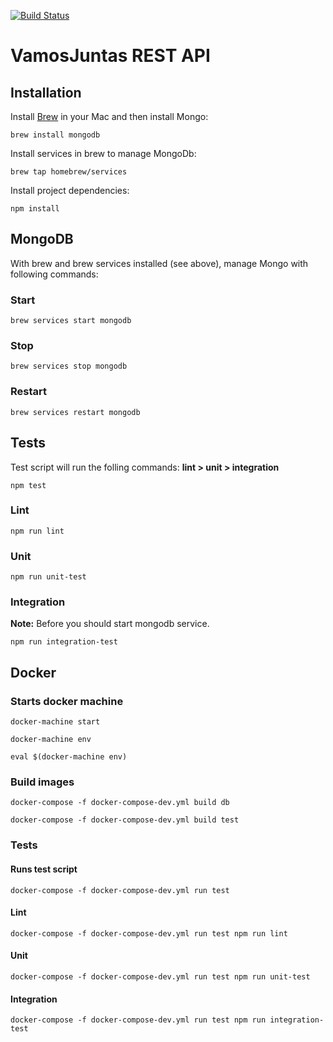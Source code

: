 [![Build Status](https://snap-ci.com/VamosJuntas/vamosjuntas-api/branch/master/build_image)](https://snap-ci.com/VamosJuntas/vamosjuntas-api/branch/master)

# VamosJuntas REST API

## Installation

Install [Brew](http://brew.sh/) in your Mac and then install Mongo:

```
brew install mongodb
```

Install services in brew to manage MongoDb:


```
brew tap homebrew/services
```


Install project dependencies:

```
npm install
```

## MongoDB

With brew and brew services installed (see above), manage Mongo with following commands:

### Start

```
brew services start mongodb
```

### Stop

```
brew services stop mongodb
```

### Restart

```
brew services restart mongodb
```

## Tests

Test script will run the folling commands: **lint > unit > integration**

```
npm test
```

### Lint

```
npm run lint
```

### Unit

```
npm run unit-test
```

### Integration

**Note:** Before you should start mongodb service.

```
npm run integration-test
```

## Docker

### Starts docker machine

```
docker-machine start

docker-machine env

eval $(docker-machine env)
```

###  Build images

```
docker-compose -f docker-compose-dev.yml build db

docker-compose -f docker-compose-dev.yml build test
```

### Tests

#### Runs test script

```
docker-compose -f docker-compose-dev.yml run test
```

#### Lint

```
docker-compose -f docker-compose-dev.yml run test npm run lint
```

#### Unit

```
docker-compose -f docker-compose-dev.yml run test npm run unit-test
```

#### Integration

```
docker-compose -f docker-compose-dev.yml run test npm run integration-test
```
